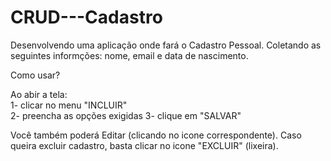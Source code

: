 # CRUD---Cadastro
Desenvolvendo uma aplicação onde fará o Cadastro Pessoal. 
Coletando as seguintes informções: nome, email e data de nascimento.

Como usar?

Ao abir a tela:<br>
1- clicar no menu "INCLUIR"<br>
2- preencha as opções exigidas
3- clique em "SALVAR"

Você também poderá Editar (clicando no icone correspondente).
Caso queira excluir cadastro, basta clicar no icone "EXCLUIR" (lixeira).
